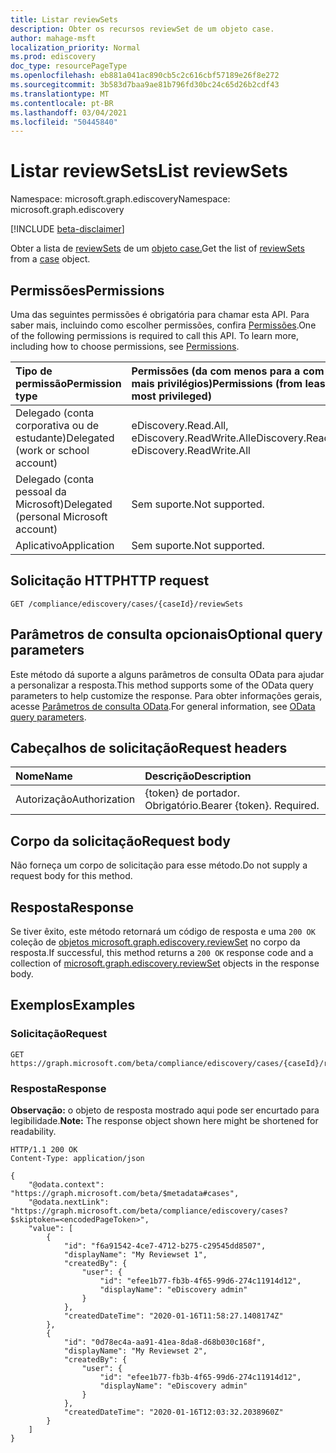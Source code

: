 ```yaml
---
title: Listar reviewSets
description: Obter os recursos reviewSet de um objeto case.
author: mahage-msft
localization_priority: Normal
ms.prod: ediscovery
doc_type: resourcePageType
ms.openlocfilehash: eb881a041ac890cb5c2c616cbf57189e26f8e272
ms.sourcegitcommit: 3b583d7baa9ae81b796fd30bc24c65d26b2cdf43
ms.translationtype: MT
ms.contentlocale: pt-BR
ms.lasthandoff: 03/04/2021
ms.locfileid: "50445840"
---
```

# <a name="list-reviewsets"></a><span data-ttu-id="f3d61-103">Listar reviewSets</span><span class="sxs-lookup"><span data-stu-id="f3d61-103">List reviewSets</span></span>

<span data-ttu-id="f3d61-104">Namespace: microsoft.graph.ediscovery</span><span class="sxs-lookup"><span data-stu-id="f3d61-104">Namespace: microsoft.graph.ediscovery</span></span>

[!INCLUDE [beta-disclaimer](../../includes/beta-disclaimer.md)]

<span data-ttu-id="f3d61-105">Obter a lista de [reviewSets](../resources/ediscovery-reviewset.md) de um [objeto case.](../resources/ediscovery-case.md)</span><span class="sxs-lookup"><span data-stu-id="f3d61-105">Get the list of [reviewSets](../resources/ediscovery-reviewset.md) from a [case](../resources/ediscovery-case.md) object.</span></span>

## <a name="permissions"></a><span data-ttu-id="f3d61-106">Permissões</span><span class="sxs-lookup"><span data-stu-id="f3d61-106">Permissions</span></span>

<span data-ttu-id="f3d61-p101">Uma das seguintes permissões é obrigatória para chamar esta API. Para saber mais, incluindo como escolher permissões, confira [Permissões](/graph/permissions-reference).</span><span class="sxs-lookup"><span data-stu-id="f3d61-p101">One of the following permissions is required to call this API. To learn more, including how to choose permissions, see [Permissions](/graph/permissions-reference).</span></span>

|<span data-ttu-id="f3d61-109">Tipo de permissão</span><span class="sxs-lookup"><span data-stu-id="f3d61-109">Permission type</span></span>|<span data-ttu-id="f3d61-110">Permissões (da com menos para a com mais privilégios)</span><span class="sxs-lookup"><span data-stu-id="f3d61-110">Permissions (from least to most privileged)</span></span>|
|:---|:---|
|<span data-ttu-id="f3d61-111">Delegado (conta corporativa ou de estudante)</span><span class="sxs-lookup"><span data-stu-id="f3d61-111">Delegated (work or school account)</span></span>|<span data-ttu-id="f3d61-112">eDiscovery.Read.All, eDiscovery.ReadWrite.All</span><span class="sxs-lookup"><span data-stu-id="f3d61-112">eDiscovery.Read.All, eDiscovery.ReadWrite.All</span></span>|
|<span data-ttu-id="f3d61-113">Delegado (conta pessoal da Microsoft)</span><span class="sxs-lookup"><span data-stu-id="f3d61-113">Delegated (personal Microsoft account)</span></span>|<span data-ttu-id="f3d61-114">Sem suporte.</span><span class="sxs-lookup"><span data-stu-id="f3d61-114">Not supported.</span></span>|
|<span data-ttu-id="f3d61-115">Aplicativo</span><span class="sxs-lookup"><span data-stu-id="f3d61-115">Application</span></span>|<span data-ttu-id="f3d61-116">Sem suporte.</span><span class="sxs-lookup"><span data-stu-id="f3d61-116">Not supported.</span></span>|

## <a name="http-request"></a><span data-ttu-id="f3d61-117">Solicitação HTTP</span><span class="sxs-lookup"><span data-stu-id="f3d61-117">HTTP request</span></span>

<!-- {
  "blockType": "ignored"
}
-->

``` http
GET /compliance/ediscovery/cases/{caseId}/reviewSets
```

## <a name="optional-query-parameters"></a><span data-ttu-id="f3d61-118">Parâmetros de consulta opcionais</span><span class="sxs-lookup"><span data-stu-id="f3d61-118">Optional query parameters</span></span>

<span data-ttu-id="f3d61-119">Este método dá suporte a alguns parâmetros de consulta OData para ajudar a personalizar a resposta.</span><span class="sxs-lookup"><span data-stu-id="f3d61-119">This method supports some of the OData query parameters to help customize the response.</span></span> <span data-ttu-id="f3d61-120">Para obter informações gerais, acesse [Parâmetros de consulta OData](/graph/query-parameters).</span><span class="sxs-lookup"><span data-stu-id="f3d61-120">For general information, see [OData query parameters](/graph/query-parameters).</span></span>

## <a name="request-headers"></a><span data-ttu-id="f3d61-121">Cabeçalhos de solicitação</span><span class="sxs-lookup"><span data-stu-id="f3d61-121">Request headers</span></span>

|<span data-ttu-id="f3d61-122">Nome</span><span class="sxs-lookup"><span data-stu-id="f3d61-122">Name</span></span>|<span data-ttu-id="f3d61-123">Descrição</span><span class="sxs-lookup"><span data-stu-id="f3d61-123">Description</span></span>|
|:---|:---|
|<span data-ttu-id="f3d61-124">Autorização</span><span class="sxs-lookup"><span data-stu-id="f3d61-124">Authorization</span></span>|<span data-ttu-id="f3d61-p103">{token} de portador. Obrigatório.</span><span class="sxs-lookup"><span data-stu-id="f3d61-p103">Bearer {token}. Required.</span></span>|

## <a name="request-body"></a><span data-ttu-id="f3d61-127">Corpo da solicitação</span><span class="sxs-lookup"><span data-stu-id="f3d61-127">Request body</span></span>

<span data-ttu-id="f3d61-128">Não forneça um corpo de solicitação para esse método.</span><span class="sxs-lookup"><span data-stu-id="f3d61-128">Do not supply a request body for this method.</span></span>

## <a name="response"></a><span data-ttu-id="f3d61-129">Resposta</span><span class="sxs-lookup"><span data-stu-id="f3d61-129">Response</span></span>

<span data-ttu-id="f3d61-130">Se tiver êxito, este método retornará um código de resposta e uma `200 OK` coleção de [objetos microsoft.graph.ediscovery.reviewSet](../resources/ediscovery-reviewset.md) no corpo da resposta.</span><span class="sxs-lookup"><span data-stu-id="f3d61-130">If successful, this method returns a `200 OK` response code and a collection of [microsoft.graph.ediscovery.reviewSet](../resources/ediscovery-reviewset.md) objects in the response body.</span></span>

## <a name="examples"></a><span data-ttu-id="f3d61-131">Exemplos</span><span class="sxs-lookup"><span data-stu-id="f3d61-131">Examples</span></span>

### <a name="request"></a><span data-ttu-id="f3d61-132">Solicitação</span><span class="sxs-lookup"><span data-stu-id="f3d61-132">Request</span></span>

<!-- {
  "blockType": "request",
  "name": "list_reviewset"
}
-->

``` http
GET https://graph.microsoft.com/beta/compliance/ediscovery/cases/{caseId}/reviewSets
```

### <a name="response"></a><span data-ttu-id="f3d61-133">Resposta</span><span class="sxs-lookup"><span data-stu-id="f3d61-133">Response</span></span>

<span data-ttu-id="f3d61-134">**Observação:** o objeto de resposta mostrado aqui pode ser encurtado para legibilidade.</span><span class="sxs-lookup"><span data-stu-id="f3d61-134">**Note:** The response object shown here might be shortened for readability.</span></span>
<!-- {
  "blockType": "response",
  "truncated": true,
  "@odata.type": "Collection(microsoft.graph.ediscovery.reviewSet)"
}
-->

``` http
HTTP/1.1 200 OK
Content-Type: application/json

{
    "@odata.context": "https://graph.microsoft.com/beta/$metadata#cases",
    "@odata.nextLink": "https://graph.microsoft.com/beta/compliance/ediscovery/cases?$skiptoken=<encodedPageToken>",
    "value": [
        {
            "id": "f6a91542-4ce7-4712-b275-c29545dd8507",
            "displayName": "My Reviewset 1",
            "createdBy": {
                "user": {
                    "id": "efee1b77-fb3b-4f65-99d6-274c11914d12",
                    "displayName": "eDiscovery admin"
                }
            },
            "createdDateTime": "2020-01-16T11:58:27.1408174Z"
        },
        {
            "id": "0d78ec4a-aa91-41ea-8da8-d68b030c168f",
            "displayName": "My Reviewset 2",
            "createdBy": {
                "user": {
                    "id": "efee1b77-fb3b-4f65-99d6-274c11914d12",
                    "displayName": "eDiscovery admin"
                }
            },
            "createdDateTime": "2020-01-16T12:03:32.2038960Z"
        }
    ]
}
```
